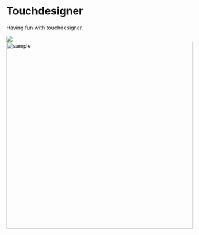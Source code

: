 # Touchdesigner
Having fun with touchdesigner.

![](https://media.giphy.com/media/1zljqTg7PdCfaxGCaX/giphy.gif)
<img src="ParticleJellyfish/sample.gif" alt="sample" width="500"/>

